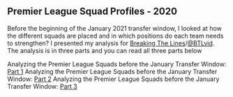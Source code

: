 ## Premier League Squad Profiles - 2020 ##

Before the beginning of the January 2021 transfer window, I looked at how the different squads are placed and in which positions do each team needs to 
strengthen? I presented my analysis for [Breaking The Lines](https://breakingthelines.com/)/[@BTLvid](https://twitter.com/btlvid?lang=en). The analysis is in
three parts and you can read all three parts below

Analyzing the Premier League Squads before the January Transfer Window: [Part 1](https://breakingthelines.com/squad-analysis/analyzing-the-premier-league-squads-before-the-january-transfer-window-part-1/)
Analyzing the Premier League Squads before the January Transfer Window: [Part 2](https://breakingthelines.com/squad-analysis/analyzing-the-premier-league-squads-before-the-january-transfer-window-part-2/)
Analyzing the Premier League Squads before the January Transfer Window: [Part 3](https://breakingthelines.com/squad-analysis/analyzing-the-premier-league-squads-before-the-january-transfer-window-part-3/)
